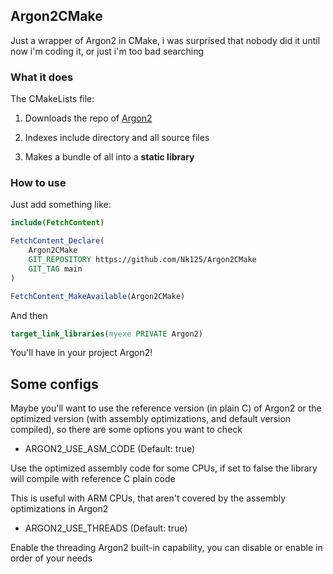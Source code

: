 ## Argon2CMake

Just a wrapper of Argon2 in CMake, i was surprised that nobody did it until now i'm coding it, or just i'm too bad searching

### What it does

The CMakeLists file:

1. Downloads the repo of [Argon2](https://github.com/P-H-C/phc-winner-argon2) 

2. Indexes include directory and all source files

3. Makes a bundle of all into a **static library**

### How to use

Just add something like:

```cmake
include(FetchContent)

FetchContent_Declare(
    Argon2CMake
    GIT_REPOSITORY https://github.com/Nk125/Argon2CMake
    GIT_TAG main
)

FetchContent_MakeAvailable(Argon2CMake)
```

And then

```cmake
target_link_libraries(myexe PRIVATE Argon2)
```

You'll have in your project Argon2!

## Some configs

Maybe you'll want to use the reference version (in plain C) of Argon2 or the optimized version (with assembly optimizations, and default version compiled), so there are some options you want to check

* ARGON2_USE_ASM_CODE (Default: true)

Use the optimized assembly code for some CPUs, if set to false the library will compile with reference C plain code

This is useful with ARM CPUs, that aren't covered by the assembly optimizations in Argon2

* ARGON2_USE_THREADS (Default: true)

Enable the threading Argon2 built-in capability, you can disable or enable in order of your needs
